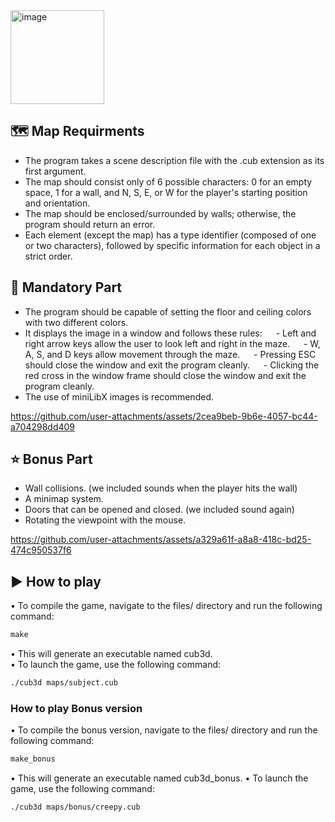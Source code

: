 <img width="150" height="150" alt="image" src="https://github.com/user-attachments/assets/3f125639-dbb8-41a5-984f-b51b4bd35a0d" />


## 🗺️ Map Requirments
- The program takes a scene description file with the .cub extension as its first argument.
- The map should consist only of 6 possible characters: 0 for an empty space, 1 for a wall, and N, S, E, or W for the player's starting position and orientation.
- The map should be enclosed/surrounded by walls; otherwise, the program should return an error.
- Each element (except the map) has a type identifier (composed of one or two characters), followed by specific information for each object in a strict order.

  
## 📍 Mandatory Part
- The program should be capable of setting the floor and ceiling colors with two different colors.
- It displays the image in a window and follows these rules:
&emsp; - Left and right arrow keys allow the user to look left and right in the maze.
&emsp; - W, A, S, and D keys allow movement through the maze.
&emsp; - Pressing ESC should close the window and exit the program cleanly.
&emsp; - Clicking the red cross in the window frame should close the window and exit the program cleanly.
- The use of miniLibX images is recommended.

https://github.com/user-attachments/assets/2cea9beb-9b6e-4057-bc44-a704298dd409

## ⭐ Bonus Part
- Wall collisions. (we included sounds when the player hits the wall)
- A minimap system.
- Doors that can be opened and closed. (we included sound again)
- Rotating the viewpoint with the mouse.
  
https://github.com/user-attachments/assets/a329a61f-a8a8-418c-bd25-474c950537f6

## ▶️ How to play
• To compile the game, navigate to the files/ directory and run the following command: <br/>
```markdown
make
```
• This will generate an executable named cub3d. <br/>
• To launch the game, use the following command: <br/>
```bash
./cub3d maps/subject.cub
```

### How to play Bonus version
• To compile the bonus version, navigate to the files/ directory and run the following command:
```markdown
make_bonus
```
• This will generate an executable named cub3d_bonus.
• To launch the game, use the following command:
```bash
./cub3d maps/bonus/creepy.cub
```
